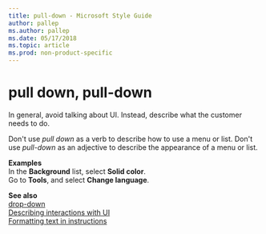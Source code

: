 ```yaml
---
title: pull-down - Microsoft Style Guide
author: pallep
ms.author: pallep
ms.date: 05/17/2018
ms.topic: article
ms.prod: non-product-specific
---
```


# pull down, pull-down

In general, avoid talking about UI. Instead, describe what the customer needs to do. 

Don't use *pull down* as a verb to describe how to use a menu or list. Don't use *pull-down* as an adjective 
to describe the appearance of a menu or list.  

**Examples**  
In the **Background** list, select **Solid color**.  
Go to **Tools**, and select **Change language**.  

**See also**  
[drop-down](~/a-z-word-list-term-collections/d/drop-down.md)  
[Describing interactions with UI](~/procedures-instructions/describing-interactions-with-ui.md)  
[Formatting text in instructions](~/procedures-instructions/formatting-text-in-instructions.md)

